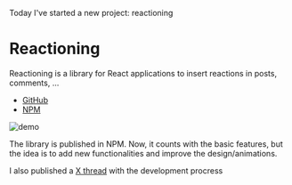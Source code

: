 Today I've started a new project: reactioning

# Reactioning

Reactioning is a library for React applications to insert reactions in posts, comments, ...

- [GitHub](https://github.com/juanoa/reactioning)
- [NPM](https://www.npmjs.com/package/reactioning)

![demo](https://github.com/user-attachments/assets/9f3933d0-b9eb-4762-b92e-e7166dc38ffd)

The library is published in NPM. Now, it counts with the basic features, but the idea is to add new functionalities and improve the design/animations.

I also published a [X thread](https://x.com/juanoa_/status/1882833702029517025) with the development procress
